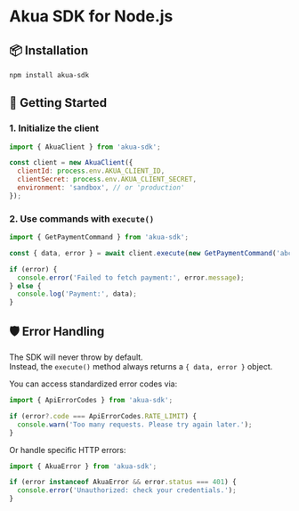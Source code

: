 # Akua SDK for Node.js

## 📦 Installation

```bash
npm install akua-sdk
```

## 🚀 Getting Started

### 1. Initialize the client

```js
import { AkuaClient } from 'akua-sdk';

const client = new AkuaClient({
  clientId: process.env.AKUA_CLIENT_ID,
  clientSecret: process.env.AKUA_CLIENT_SECRET,
  environment: 'sandbox', // or 'production'
});
```

### 2. Use commands with `execute()`

```js
import { GetPaymentCommand } from 'akua-sdk';

const { data, error } = await client.execute(new GetPaymentCommand('abc123'));

if (error) {
  console.error('Failed to fetch payment:', error.message);
} else {
  console.log('Payment:', data);
}
```

## 🛡️ Error Handling

The SDK will never throw by default.  
Instead, the `execute()` method always returns a `{ data, error }` object.

You can access standardized error codes via:

```js
import { ApiErrorCodes } from 'akua-sdk';

if (error?.code === ApiErrorCodes.RATE_LIMIT) {
  console.warn('Too many requests. Please try again later.');
}
```

Or handle specific HTTP errors:

```js
import { AkuaError } from 'akua-sdk';

if (error instanceof AkuaError && error.status === 401) {
  console.error('Unauthorized: check your credentials.');
}
```